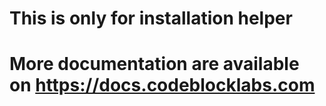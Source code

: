 # This is only for installation helper
# More documentation are available on https://docs.codeblocklabs.com

